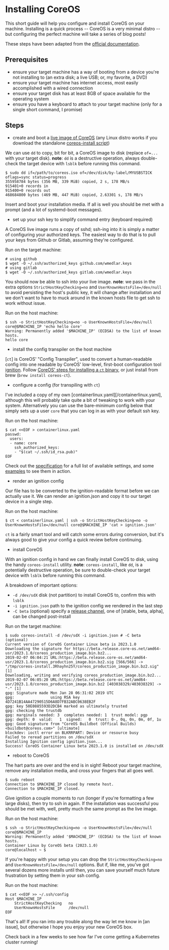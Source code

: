 # Installing CoreOS

This short guide will help you configure and install CoreOS on your machine. Installing is a quick process -- CoreOS is a very minimal distro -- but configuring the perfect machine will take a series of blog posts!

These steps have been adapted from the [official documentation][coreos-install-docs].

## Prerequisites

- ensure your target machine has a way of booting from a device you're not installing to (an extra disk; a live USB; or, my favorite, a DVD)
- ensure your target machine has internet access, most easily accomplished with a wired connection
- ensure your target disk has at least 8GB of space available for the operating system
- ensure you have a keyboard to attach to your target machine (only for a single short command, I promise)

## Steps

- create and boot a [live image of CoreOS][coreos-iso] (any Linux distro works if you download the standalone [coreos-install script][coreos-install-script])

We can use `dd` to copy, bit for bit, a CoreOS image to disk (replace `of=...` with your target disk). **note**: `dd` is a destructive operation, always double-check the target device with `lsblk` before running this command.

```shell
$ sudo dd if=/path/to/coreos.iso of=/dev/disk/by-label/MYUSBSTICK oflags=sync status=progress
355958784 bytes (356 MB, 339 MiB) copied, 2 s, 178 MB/s
915401+0 records in
915400+0 records out
468684800 bytes (469 MB, 447 MiB) copied, 2.63301 s, 178 MB/s
```

Insert and boot your installation media. If all is well you should be met with a prompt (and a lot of systemd-boot messages).

- set up your ssh key to simplify command entry (keyboard required)

A CoreOS live image runs a copy of sshd; ssh-ing into it is simply a matter of configuring your authorized keys. The easiest way to do that is to pull your keys from Github or Gitlab, assuming they're configured.

Run on the target machine:

```shell
# using github
$ wget -O ~/.ssh/authorized_keys github.com/wmedlar.keys
# using gitlab
$ wget -O ~/.ssh/authorized_keys gitlab.com/wmedlar.keys
```

You should now be able to ssh into your live image. **note**: we pass in the extra options `StrictHostKeyChecking=no` and `UserKnownHostsFile=/dev/null` to avoid persisting the host's public key, it will change after installation and we don't want to have to muck around in the known hosts file to get ssh to work without issue.

Run on the host machine:

```shell
$ ssh -o StrictHostKeyChecking=no -o UserKnownHostsFile=/dev/null core@$MACHINE_IP 'echo hello core'
Warning: Permanently added '$MACHINE_IP' (ECDSA) to the list of known hosts.
hello core
```

- install the config transpiler on the host machine

[`ct`] is CoreOS' "Config Transpiler", used to convert a human-readable config into one readable by CoreOS' low-level, first-boot configuration tool [ignition]. Follow [CoreOS' steps for installing a `ct` binary][ct-installation-binary], or just install from brew (`brew install coreos-ct`).

- configure a config (for transpiling with `ct`)

I've included a copy of my own [containerlinux.yaml][/containerlinux.yaml], although this will probably take quite a bit of tweaking to work with your system. Alternatively you can use the bare-minimum config below that simply sets up a user `core` that you can log in as with your default ssh key.

Run on the host machine:

```shell
$ cat <<EOF > containerlinux.yaml
passwd:
  users:
  - name: core
    ssh_authorized_keys:
    - "$(cat ~/.ssh/id_rsa.pub)"
EOF
```

Check out the [specification][ct-specs] for a full list of available settings, and some [examples][ct-examples] to see them in action.

- render an ignition config

Our file has to be converted to the ignition-readable format before we can actually use it. We can render an ignition.json and copy it to our target device in a single step.

Run on the host machine:

```shell
$ ct < containerlinux.yaml | ssh -o StrictHostKeyChecking=no -o UserKnownHostsFile=/dev/null core@$MACHINE_IP 'cat > ignition.json'
```

`ct` is a fairly smart tool and will catch some errors during conversion, but it's always good to give your config a quick review before continuing.

- install CoreOS

With an ignition config in hand we can finally install CoreOS to disk, using the handy `coreos-install` utility. **note**: `coreos-install`, like `dd`, is a potentially destructive operation, be sure to double-check your target device with `lsblk` before running this command.

A breakdown of important options:
- `-d /dev/sdX` disk (not partition) to install CoreOS to, confirm this with `lsblk`
- `-i ignition.json` path to the ignition config we rendered in the last step
- `-C beta` (optional) specify a [release channel][coreos-releases], one of [stable, beta, alpha], can be changed post-install

Run on the target machine:

```shell
$ sudo coreos-install -d /dev/sdX -i ignition.json # -C beta (optional)
Current version of CoreOS Container Linux beta is 2023.1.0
Downloading the signature for https://beta.release.core-os.net/amd64-usr/2023.1.0/coreos_production_image.bin.bz2...
2019-02-07 06:04:21 URL:https://beta.release.core-os.net/amd64-usr/2023.1.0/coreos_production_image.bin.bz2.sig [566/566] -> "/tmp/coreos-install.3Rhayhn25Y/coreos_production_image.bin.bz2.sig" [1]
Downloading, writing and verifying coreos_production_image.bin.bz2...
2019-02-07 06:05:20 URL:https://beta.release.core-os.net/amd64-usr/2023.1.0/coreos_production_image.bin.bz2 [403038329/403038329] -> "-" [1]
gpg: Signature made Mon Jan 28 06:31:02 2019 UTC
gpg:                using RSA key 4D7241B14AA47290515D6A8D7FB32ABC0638EB2F
gpg: key 50E0885593D2DCB4 marked as ultimately trusted
gpg: checking the trustdb
gpg: marginals needed: 3  completes needed: 1  trust model: pgp
gpg: depth: 0  valid:   1  signed:   0  trust: 0-, 0q, 0n, 0m, 0f, 1u
gpg: Good signature from "CoreOS Buildbot (Offical Builds) <buildbot@coreos.com>" [ultimate]
blockdev: ioctl error on BLKRRPART: Device or resource busy
Failed to reread partitions on /dev/sdX
Installing Ignition config ignition.json...
Success! CoreOS Container Linux beta 2023.1.0 is installed on /dev/sdX
```

- reboot to CoreOS

The hart parts are over and the end is in sight! Reboot your target machine, remove any installation media, and cross your fingers that all goes well.

```shell
$ sudo reboot
Connection to $MACHINE_IP closed by remote host.
Connection to $MACHINE_IP closed.
```

Give ignition a couple moments to run (longer if you're formatting a few large disks), then try to ssh in again. If the installation was successful you should be met with, well, pretty much the same prompt as the live image.

Run on the host machine:

```shell
$ ssh -o StrictHostKeyChecking=no -o UserKnownHostsFile=/dev/null core@$MACHINE_IP
Warning: Permanently added '$MACHINE_IP' (ECDSA) to the list of known hosts.
Container Linux by CoreOS beta (2023.1.0)
core@localhost ~ $
```

If you're happy with your setup you can drop the `StrictHostKeyChecking=no` and `UserKnownHostsFile=/dev/null` options. But if, like me, you've got several dozens more installs until then, you can save yourself much future frustration by setting them in your ssh config.

Run on the host machine:

```shell
$ cat <<EOF >> ~/.ssh/config
Host $MACHINE_IP
    StrictHostKeyChecking   no
    UserKnownHostsFile      /dev/null
EOF
```

That's all! If you ran into any trouble along the way let me know in [an issue], but otherwise I hope you enjoy your new CoreOS box.

Check back in a few weeks to see how far I've come getting a Kubernetes cluster running!

[coreos-install-docs]: https://coreos.com/os/docs/latest/installing-to-disk.html
[coreos-install-script]: https://raw.githubusercontent.com/coreos/init/master/bin/coreos-install
[coreos-iso]: https://coreos.com/os/docs/latest/booting-with-iso.html
[coreos-releases]: https://coreos.com/releases/
[ct]: https://coreos.com/os/docs/latest/overview-of-ct.html
[ct-examples]: https://coreos.com/os/docs/latest/clc-examples.html
[ct-installation-binary]: https://github.com/coreos/container-linux-config-transpiler#prebuilt-binaries
[ct-specs]: https://coreos.com/os/docs/latest/configuration.html
[github-issue]: https://github.com/wmedlar/corebernetes/issues/new
[ignition]: https://coreos.com/ignition/docs/latest/what-is-ignition.html
